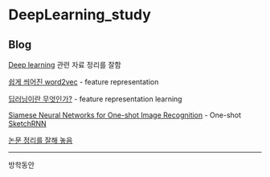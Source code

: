 # DeepLearning_study

## Blog
[Deep learning](https://eehoeskrap.tistory.com/)  관련 자료 정리를 잘함

[쉽게 씌어진 word2vec](https://dreamgonfly.github.io/machine/learning,/natural/language/processing/2017/08/16/word2vec_explained.html) - feature representation

[딥러닝이란 무엇인가?](http://research.sualab.com/introduction/2017/10/10/what-is-deep-learning-2.html) - feature representation learning

[Siamese Neural Networks for One-shot Image Recognition](https://jayhey.github.io/deep%20learning/2018/02/06/saimese_network/) - One-shot 
<br>
[SketchRNN](https://yjucho1.github.io/tensorflow/quick-draw/)


[논문 정리를 잘해 놓음](https://github.com/Hongiee2/notes)
 
 


---
방학동안 

